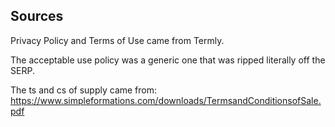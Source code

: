 ## Sources

Privacy Policy and Terms of Use came from Termly.

The acceptable use policy was a generic one that was ripped literally off the SERP.

The ts and cs of supply came from: https://www.simpleformations.com/downloads/TermsandConditionsofSale.pdf

